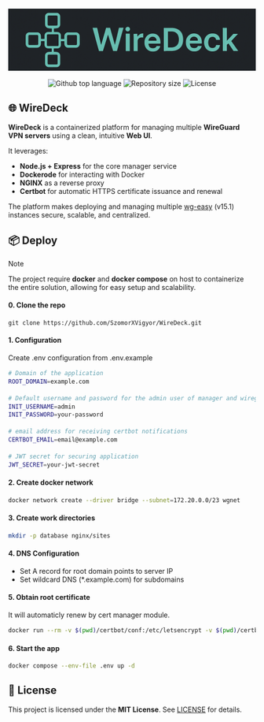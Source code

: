 <p align="center">
<img src="./assets/banner.png">
</p>
<p align="center">
<img alt="Github top language" src="https://img.shields.io/github/languages/top/SzomorXVigyor/WireDeck?color=8f3d3d">
<img alt="Repository size" src="https://img.shields.io/github/repo-size/SzomorXVigyor/WireDeck?color=532BEAF">
<img alt="License" src="https://img.shields.io/github/license/SzomorXVigyor/WireDeck?color=56BEB8">
</p>

## 🌐 WireDeck

**WireDeck** is a containerized platform for managing multiple **WireGuard VPN servers** using a clean, intuitive **Web UI**.

It leverages:

- **Node.js + Express** for the core manager service
- **Dockerode** for interacting with Docker
- **NGINX** as a reverse proxy
- **Certbot** for automatic HTTPS certificate issuance and renewal

The platform makes deploying and managing multiple [wg-easy](https://github.com/wg-easy/wg-easy) (v15.1) instances secure, scalable, and centralized.


## 📦 Deploy
> [!NOTE]
> The project require **docker** and **docker compose** on host to containerize the entire solution, allowing for easy setup and scalability.

#### 0. Clone the repo
```
git clone https://github.com/SzomorXVigyor/WireDeck.git
```

#### 1. Configuration
Create .env configuration from .env.example

```sh
# Domain of the application
ROOT_DOMAIN=example.com

# Default username and password for the admin user of manager and wireguard instances
INIT_USERNAME=admin
INIT_PASSWORD=your-password

# email address for receiving certbot notifications
CERTBOT_EMAIL=email@example.com

# JWT secret for securing application
JWT_SECRET=your-jwt-secret
```

#### 2. Create docker network

```sh
docker network create --driver bridge --subnet=172.20.0.0/23 wgnet
```

#### 3. Create work directories

```sh
mkdir -p database nginx/sites
```

#### 4. DNS Configuration

* Set A record for root domain points to server IP
* Set wildcard DNS (*.example.com) for subdomains

#### 5. Obtain root certificate
It will automaticly renew by cert manager module.

```sh
docker run --rm -v $(pwd)/certbot/conf:/etc/letsencrypt -v $(pwd)/certbot/www:/var/www/certbot -p 80:80 certbot/certbot certonly --standalone --email your-email@domain.com --agree-tos --no-eff-email -d your-domain.com
```

#### 6. Start the app

```sh
docker compose --env-file .env up -d
```

## 📜 License

This project is licensed under the **MIT License**. See [LICENSE](./LICENSE) for details.